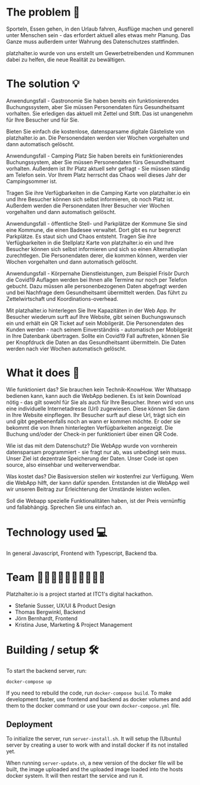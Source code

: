 # The problem 🤯 #
Sporteln, Essen gehen, in den Urlaub fahren, Ausflüge machen und generell unter Menschen sein - das erfordert aktuell alles etwas mehr Planung. Das Ganze muss außerdem unter Wahrung des Datenschutzes stattfinden.

platzhalter.io wurde von uns erstellt um Gewerbetreibenden und Kommunen dabei zu helfen, die neue Realität zu bewältigen.

# The solution 💡 #
Anwendungsfall - Gastronomie
Sie haben bereits ein funktionierendes Buchungssystem, aber Sie müssen Personendaten fürs Gesundheitsamt vorhalten. Sie erledigen das aktuell mit Zettel und Stift. Das ist unangenehm für Ihre Besucher und für Sie.

Bieten Sie einfach die kostenlose, datensparsame digitale Gästeliste von platzhalter.io an. Die Personendaten werden vier Wochen vorgehalten und dann automatisch gelöscht.

Anwendungsfall - Camping Platz
Sie haben bereits ein funktionierendes Buchungssystem, aber Sie müssen Personendaten fürs Gesundheitsamt vorhalten. Außerdem ist Ihr Platz aktuell sehr gefragt - Sie müssen ständig am Telefon sein. Vor Ihrem Platz herrscht das Chaos weil dieses Jahr der Campingsommer ist.

Tragen Sie ihre Verfügbarkeiten in die Camping Karte von platzhalter.io ein und Ihre Besucher können sich selbst informieren, ob noch Platz ist. Außerdem werden die Personendaten Ihrer Besucher vier Wochen vorgehalten und dann automatisch gelöscht.

Anwendungsfall - öffentliche Stell- und Parkplätze der Kommune
Sie sind eine Kommune, die einen Badesee verwaltet. Dort gibt es nur begrenzt Parkplätze. Es staut sich und Chaos entsteht. Tragen Sie ihre Verfügbarkeiten in die Stellplatz Karte von platzhalter.io ein und Ihre Besucher können sich selbst informieren und sich so einen Alternativplan zurechtlegen. Die Personendaten derer, die kommen können, werden vier Wochen vorgehalten und dann automatisch gelöscht.

Anwendungsfall - Körpernahe Dienstleistungen, zum Beispiel Frisör
Durch die Covid19 Auflagen werden bei Ihnen alle Termine nur noch per Telefon gebucht. Dazu müssen alle personenbezogenen Daten abgefragt werden und bei Nachfrage dem Gesundheitsamt übermittelt werden. Das führt zu Zettelwirtschaft und Koordinations-overhead.

Mit platzhalter.io hinterlegen Sie Ihre Kapazitäten in der Web App. Ihr Besucher wiederum surft auf Ihre Website, gibt seinen Buchungswunsch ein und erhält ein QR Ticket auf sein Mobilgerät. Die Personendaten des Kunden werden - nach seinem Einverständnis - automatisch per Mobilgerät in Ihre Datenbank übertragen. Sollte ein Covid19 Fall auftreten, können Sie per Knopfdruck die Daten an das Gesundheitsamt übermitteln. Die Daten werden nach vier Wochen automatisch gelöscht.

# What it does 🎫 #
Wie funktioniert das?
Sie brauchen kein Technik-KnowHow. Wer Whatsapp bedienen kann, kann auch die WebApp bedienen. Es ist kein Download nötig - das gilt sowohl für Sie als auch für Ihre Besucher. Ihnen wird von uns eine individuelle Internetadresse (Url) zugewiesen. Diese können Sie dann in Ihre Website einpflegen. Ihr Besucher surft auf diese Url, trägt sich ein und gibt gegebenenfalls noch an wann er kommen möchte. Er oder sie bekommt die von Ihnen hinterlegten Verfügbarkeiten angezeigt. Die Buchung und/oder der Check-in per funktioniert über einen QR Code.

Wie ist das mit dem Datenschutz?
Die WebApp wurde von vornherein datensparsam programmiert - sie fragt nur ab, was unbedingt sein muss. Unser Ziel ist dezentrale Speicherung der Daten. Unser Code ist open source, also einsehbar und weiterverwendbar.

Was kostet das?
Die Basisversion stellen wir kostenfrei zur Verfügung. Wem die WebApp hilft, der kann dafür spenden. Entstanden ist die WebApp weil wir unseren Beitrag zur Erleichterung der Umstände leisten wollen.

Soll die Webapp spezielle Funktionalitäten haben, ist der Preis vernünftig und fallabhängig. Sprechen Sie uns einfach an.

# Technology used 💻 #
In general Javascript, Frontend with Typescript, Backend tba.

# Team 🧝🏻‍♀️🧝🏻‍♀️🧝🏻🧝🏻 #
Platzhalter.io is a project started at ITC1's digital hackathon.

- Stefanie Susser, UX/UI & Product Design
- Thomas Bergwinkl, Backend
- Jörn Bernhardt, Frontend
- Kristina Juse, Marketing & Project Management

# Building / setup 🛠 #

To start the backend server, run:

```
docker-compose up
```

If you need to rebuild the code, run `docker-compose build`. To make 
development faster, use frontend and backend as docker volumes and add them to
the docker command or use your own `docker-compose.yml` file.

## Deployment ##
To initialize the server, run `server-install.sh`. It will setup the (Ubuntu)
server by creating a user to work with and install docker if its not installed
yet.

When running `server-update.sh`, a new version of the docker file will be 
built, the image uploaded and the uploaded image loaded into the hosts docker
system. It will then restart the service and run it.
